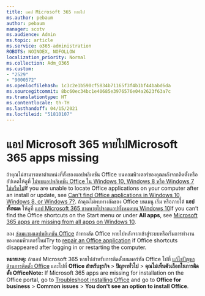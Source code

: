 ```yaml
---
title: แอป Microsoft 365 หายไป
ms.author: pebaum
author: pebaum
manager: scotv
ms.audience: Admin
ms.topic: article
ms.service: o365-administration
ROBOTS: NOINDEX, NOFOLLOW
localization_priority: Normal
ms.collection: Adm_O365
ms.custom:
- "2529"
- "9000572"
ms.openlocfilehash: 1c3c2e1b590cf5834b71165f3f4b1bf44babd6da
ms.sourcegitcommit: 8bc60ec34bc1e40685e3976576e04a2623f63a7c
ms.translationtype: HT
ms.contentlocale: th-TH
ms.lasthandoff: 04/15/2021
ms.locfileid: "51810107"
---
```

# <a name="microsoft-365-apps-missing"></a><span data-ttu-id="e4f7d-102">แอป Microsoft 365 หายไป</span><span class="sxs-lookup"><span data-stu-id="e4f7d-102">Microsoft 365 apps missing</span></span>

<span data-ttu-id="e4f7d-103">ถ้าคุณไม่สามารถหาตําแหน่งที่ตั้งของแอปพลิเคชัน Office บนคอมพิวเตอร์ของคุณหลังจากติดตั้งหรืออัปเดตให้ดูที่ [ไม่พบแอปพลิเคชัน Office ใน Windows 10, Windows 8 หรือ Windows 7 ใช่หรือไม่](https://support.office.com/article/Can-t-find-Office-applications-in-Windows-10-Windows-8-or-Windows-7-907ce545-6ae8-459b-8d9d-de6764a635d6)</span><span class="sxs-lookup"><span data-stu-id="e4f7d-103">If you are unable to locate Office applications on your computer after an install or update, see [Can't find Office applications in Windows 10, Windows 8, or Windows 7?](https://support.office.com/article/Can-t-find-Office-applications-in-Windows-10-Windows-8-or-Windows-7-907ce545-6ae8-459b-8d9d-de6764a635d6).</span></span> <span data-ttu-id="e4f7d-104">ถ้าคุณไม่พบทางลัดของ Office บนเมนู เริ่ม หรือภายใต้ **แอปทั้งหมด** ให้ดูที่ [แอป Microsoft 365 ขาดหายไปจากแอปทั้งหมดบน Windows 10](https://support.office.com/article/office-apps-are-missing-from-all-apps-on-windows-10-5bc123f6-655d-4736-ad61-b0b9d1cde5bc)</span><span class="sxs-lookup"><span data-stu-id="e4f7d-104">If you can’t find the Office shortcuts on the Start menu or under **All apps**, see [Microsoft 365 apps are missing from all apps on Windows 10](https://support.office.com/article/office-apps-are-missing-from-all-apps-on-windows-10-5bc123f6-655d-4736-ad61-b0b9d1cde5bc).</span></span> 

<span data-ttu-id="e4f7d-105">ลอง [ซ่อมแซมแอปพลิเคชัน Office](https://support.office.com/article/repair-an-office-application-7821d4b6-7c1d-4205-aa0e-a6b40c5bb88b) ถ้าทางลัด Office หายไปหลังจากเข้าสู่ระบบหรือเริ่มการทํางานของคอมพิวเตอร์ใหม่</span><span class="sxs-lookup"><span data-stu-id="e4f7d-105">Try to [repair an Office application](https://support.office.com/article/repair-an-office-application-7821d4b6-7c1d-4205-aa0e-a6b40c5bb88b) if Office shortcuts disappeared after logging in or restarting the computer.</span></span> 

<span data-ttu-id="e4f7d-106">**หมายเหตุ:** ถ้าแอป Microsoft 365 หายไปสําหรับการติดตั้งบนพอร์ทัล Office ไปที่ [แก้ไขปัญหาด้านการติดตั้ง Office](https://support.office.com/article/troubleshoot-installing-office-35ff2def-e0b2-4dac-9784-4cf212c1f6c2) และไปที่ **Office สําหรับธุรกิจ** > **ปัญหาทั่วไป** > **คุณไม่เห็นตัวเลือกในการติดตั้ง Office**</span><span class="sxs-lookup"><span data-stu-id="e4f7d-106">**Note:** If Microsoft 365 apps are missing for installation on the Office portal, go to [Troubleshoot installing Office](https://support.office.com/article/troubleshoot-installing-office-35ff2def-e0b2-4dac-9784-4cf212c1f6c2) and go to **Office for business** > **Common issues** > **You don't see an option to install Office**.</span></span> 